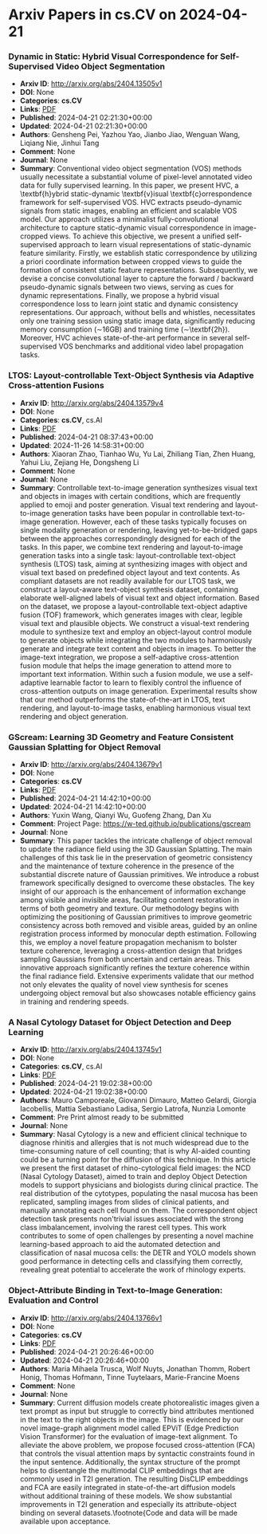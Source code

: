 # Arxiv Papers in cs.CV on 2024-04-21
### Dynamic in Static: Hybrid Visual Correspondence for Self-Supervised Video Object Segmentation
- **Arxiv ID**: http://arxiv.org/abs/2404.13505v1
- **DOI**: None
- **Categories**: **cs.CV**
- **Links**: [PDF](http://arxiv.org/pdf/2404.13505v1)
- **Published**: 2024-04-21 02:21:30+00:00
- **Updated**: 2024-04-21 02:21:30+00:00
- **Authors**: Gensheng Pei, Yazhou Yao, Jianbo Jiao, Wenguan Wang, Liqiang Nie, Jinhui Tang
- **Comment**: None
- **Journal**: None
- **Summary**: Conventional video object segmentation (VOS) methods usually necessitate a substantial volume of pixel-level annotated video data for fully supervised learning. In this paper, we present HVC, a \textbf{h}ybrid static-dynamic \textbf{v}isual \textbf{c}orrespondence framework for self-supervised VOS. HVC extracts pseudo-dynamic signals from static images, enabling an efficient and scalable VOS model. Our approach utilizes a minimalist fully-convolutional architecture to capture static-dynamic visual correspondence in image-cropped views. To achieve this objective, we present a unified self-supervised approach to learn visual representations of static-dynamic feature similarity. Firstly, we establish static correspondence by utilizing a priori coordinate information between cropped views to guide the formation of consistent static feature representations. Subsequently, we devise a concise convolutional layer to capture the forward / backward pseudo-dynamic signals between two views, serving as cues for dynamic representations. Finally, we propose a hybrid visual correspondence loss to learn joint static and dynamic consistency representations. Our approach, without bells and whistles, necessitates only one training session using static image data, significantly reducing memory consumption ($\sim$16GB) and training time ($\sim$\textbf{2h}). Moreover, HVC achieves state-of-the-art performance in several self-supervised VOS benchmarks and additional video label propagation tasks.



### LTOS: Layout-controllable Text-Object Synthesis via Adaptive Cross-attention Fusions
- **Arxiv ID**: http://arxiv.org/abs/2404.13579v4
- **DOI**: None
- **Categories**: **cs.CV**, cs.AI
- **Links**: [PDF](http://arxiv.org/pdf/2404.13579v4)
- **Published**: 2024-04-21 08:37:43+00:00
- **Updated**: 2024-11-26 14:58:31+00:00
- **Authors**: Xiaoran Zhao, Tianhao Wu, Yu Lai, Zhiliang Tian, Zhen Huang, Yahui Liu, Zejiang He, Dongsheng Li
- **Comment**: None
- **Journal**: None
- **Summary**: Controllable text-to-image generation synthesizes visual text and objects in images with certain conditions, which are frequently applied to emoji and poster generation. Visual text rendering and layout-to-image generation tasks have been popular in controllable text-to-image generation. However, each of these tasks typically focuses on single modality generation or rendering, leaving yet-to-be-bridged gaps between the approaches correspondingly designed for each of the tasks. In this paper, we combine text rendering and layout-to-image generation tasks into a single task: layout-controllable text-object synthesis (LTOS) task, aiming at synthesizing images with object and visual text based on predefined object layout and text contents. As compliant datasets are not readily available for our LTOS task, we construct a layout-aware text-object synthesis dataset, containing elaborate well-aligned labels of visual text and object information. Based on the dataset, we propose a layout-controllable text-object adaptive fusion (TOF) framework, which generates images with clear, legible visual text and plausible objects. We construct a visual-text rendering module to synthesize text and employ an object-layout control module to generate objects while integrating the two modules to harmoniously generate and integrate text content and objects in images. To better the image-text integration, we propose a self-adaptive cross-attention fusion module that helps the image generation to attend more to important text information. Within such a fusion module, we use a self-adaptive learnable factor to learn to flexibly control the influence of cross-attention outputs on image generation. Experimental results show that our method outperforms the state-of-the-art in LTOS, text rendering, and layout-to-image tasks, enabling harmonious visual text rendering and object generation.



### GScream: Learning 3D Geometry and Feature Consistent Gaussian Splatting for Object Removal
- **Arxiv ID**: http://arxiv.org/abs/2404.13679v1
- **DOI**: None
- **Categories**: **cs.CV**
- **Links**: [PDF](http://arxiv.org/pdf/2404.13679v1)
- **Published**: 2024-04-21 14:42:10+00:00
- **Updated**: 2024-04-21 14:42:10+00:00
- **Authors**: Yuxin Wang, Qianyi Wu, Guofeng Zhang, Dan Xu
- **Comment**: Project Page: https://w-ted.github.io/publications/gscream
- **Journal**: None
- **Summary**: This paper tackles the intricate challenge of object removal to update the radiance field using the 3D Gaussian Splatting. The main challenges of this task lie in the preservation of geometric consistency and the maintenance of texture coherence in the presence of the substantial discrete nature of Gaussian primitives. We introduce a robust framework specifically designed to overcome these obstacles. The key insight of our approach is the enhancement of information exchange among visible and invisible areas, facilitating content restoration in terms of both geometry and texture. Our methodology begins with optimizing the positioning of Gaussian primitives to improve geometric consistency across both removed and visible areas, guided by an online registration process informed by monocular depth estimation. Following this, we employ a novel feature propagation mechanism to bolster texture coherence, leveraging a cross-attention design that bridges sampling Gaussians from both uncertain and certain areas. This innovative approach significantly refines the texture coherence within the final radiance field. Extensive experiments validate that our method not only elevates the quality of novel view synthesis for scenes undergoing object removal but also showcases notable efficiency gains in training and rendering speeds.



### A Nasal Cytology Dataset for Object Detection and Deep Learning
- **Arxiv ID**: http://arxiv.org/abs/2404.13745v1
- **DOI**: None
- **Categories**: **cs.CV**, cs.AI
- **Links**: [PDF](http://arxiv.org/pdf/2404.13745v1)
- **Published**: 2024-04-21 19:02:38+00:00
- **Updated**: 2024-04-21 19:02:38+00:00
- **Authors**: Mauro Camporeale, Giovanni Dimauro, Matteo Gelardi, Giorgia Iacobellis, Mattia Sebastiano Ladisa, Sergio Latrofa, Nunzia Lomonte
- **Comment**: Pre Print almost ready to be submitted
- **Journal**: None
- **Summary**: Nasal Cytology is a new and efficient clinical technique to diagnose rhinitis and allergies that is not much widespread due to the time-consuming nature of cell counting; that is why AI-aided counting could be a turning point for the diffusion of this technique. In this article we present the first dataset of rhino-cytological field images: the NCD (Nasal Cytology Dataset), aimed to train and deploy Object Detection models to support physicians and biologists during clinical practice. The real distribution of the cytotypes, populating the nasal mucosa has been replicated, sampling images from slides of clinical patients, and manually annotating each cell found on them. The correspondent object detection task presents non'trivial issues associated with the strong class imbalancement, involving the rarest cell types. This work contributes to some of open challenges by presenting a novel machine learning-based approach to aid the automated detection and classification of nasal mucosa cells: the DETR and YOLO models shown good performance in detecting cells and classifying them correctly, revealing great potential to accelerate the work of rhinology experts.



### Object-Attribute Binding in Text-to-Image Generation: Evaluation and Control
- **Arxiv ID**: http://arxiv.org/abs/2404.13766v1
- **DOI**: None
- **Categories**: **cs.CV**
- **Links**: [PDF](http://arxiv.org/pdf/2404.13766v1)
- **Published**: 2024-04-21 20:26:46+00:00
- **Updated**: 2024-04-21 20:26:46+00:00
- **Authors**: Maria Mihaela Trusca, Wolf Nuyts, Jonathan Thomm, Robert Honig, Thomas Hofmann, Tinne Tuytelaars, Marie-Francine Moens
- **Comment**: None
- **Journal**: None
- **Summary**: Current diffusion models create photorealistic images given a text prompt as input but struggle to correctly bind attributes mentioned in the text to the right objects in the image. This is evidenced by our novel image-graph alignment model called EPViT (Edge Prediction Vision Transformer) for the evaluation of image-text alignment. To alleviate the above problem, we propose focused cross-attention (FCA) that controls the visual attention maps by syntactic constraints found in the input sentence. Additionally, the syntax structure of the prompt helps to disentangle the multimodal CLIP embeddings that are commonly used in T2I generation. The resulting DisCLIP embeddings and FCA are easily integrated in state-of-the-art diffusion models without additional training of these models. We show substantial improvements in T2I generation and especially its attribute-object binding on several datasets.\footnote{Code and data will be made available upon acceptance.



